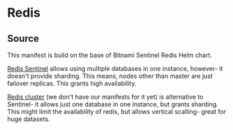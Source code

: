 # Redis

## Source

This manifest is build on the base of Bitnami Sentinel Redis Helm chart.

[Redis Sentinel](https://redis.io/docs/management/sentinel/) allows using multiple databases in one instance,
however- it doesn't provide sharding. This means, nodes
other than master are just failover replicas. This grants high availability.

[Redis cluster](https://github.com/bitnami/charts/tree/main/bitnami/redis-cluster) 
(we don't have our manifests for it yet) is alternative to Sentinel- it allows just
one database in one instance, but grants sharding. This might limit the availability of redis,
but allows vertical scalling- great for huge datasets.
